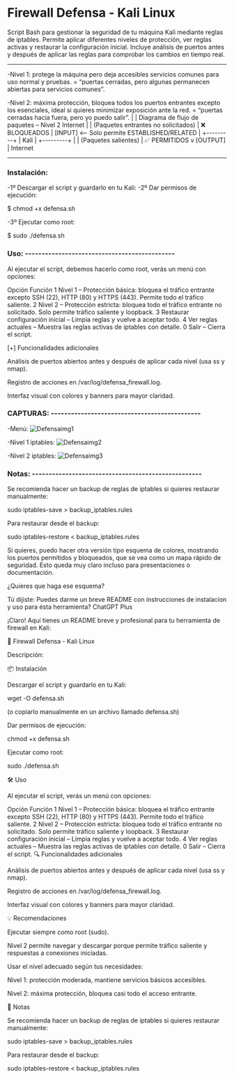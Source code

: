 # Firewall Defensa - Kali Linux

Script Bash para gestionar la seguridad de tu máquina Kali mediante reglas de iptables. Permite aplicar diferentes niveles de protección, ver reglas activas y restaurar la configuración inicial. Incluye análisis de puertos antes y después de aplicar las reglas para comprobar los cambios en tiempo real.




-----------------------------------------------

-Nivel 1: protege la máquina pero deja accesibles servicios comunes para uso normal y pruebas.
= “puertas cerradas, pero algunas permanecen abiertas para servicios comunes”.


-Nivel 2: máxima protección, bloquea todos los puertos entrantes excepto los esenciales, ideal si quieres minimizar exposición ante la red.
= “puertas cerradas hacia fuera, pero yo puedo salir”.
|
|
Diagrama de flujo de paquetes – Nivel 2
        Internet
           |
           |   (Paquetes entrantes no solicitados)
           |   ❌ BLOQUEADOS
           |
       [INPUT]  <-- Solo permite ESTABLISHED/RELATED
           |
       +---------+
       |  Kali   |
       +---------+
           |
           |   (Paquetes salientes)
           |   ✅ PERMITIDOS
           v
       [OUTPUT]
           |
        Internet

------------------------------------------------------




### Instalación:

-1º Descargar el script y guardarlo en tu Kali:
-2º Dar permisos de ejecución:

$ chmod +x defensa.sh



-3º Ejecutar como root:

$ sudo ./defensa.sh




### Uso: ---------------------------------------------

Al ejecutar el script, debemos hacerlo como root, verás un menú con opciones:

Opción	Función
1	Nivel 1 – Protección básica: bloquea el tráfico entrante excepto SSH (22), HTTP (80) y HTTPS (443). Permite todo el tráfico saliente.
2	Nivel 2 – Protección estricta: bloquea todo el tráfico entrante no solicitado. Solo permite tráfico saliente y loopback.
3	Restaurar configuración inicial – Limpia reglas y vuelve a aceptar todo.
4	Ver reglas actuales – Muestra las reglas activas de iptables con detalle.
0	Salir – Cierra el script.

[+] Funcionalidades adicionales

Análisis de puertos abiertos antes y después de aplicar cada nivel (usa ss y nmap).

Registro de acciones en /var/log/defensa_firewall.log.

Interfaz visual con colores y banners para mayor claridad.




### CAPTURAS: ---------------------------------------------

-Menú:
![Defensaimg1](https://github.com/user-attachments/assets/e696242e-fc36-4512-a7aa-2e01f4d7f7ed)

-Nivel 1 iptables:
![Defensaimg2](https://github.com/user-attachments/assets/7ca8f315-c26d-487d-8ecf-8632a20394ea)


-Nivel 2 iptables:
![Defensaimg3](https://github.com/user-attachments/assets/927f85b6-d77c-4234-8686-79f5b497fbdf)




### Notas: ---------------------------------------------------

Se recomienda hacer un backup de reglas de iptables si quieres restaurar manualmente:

sudo iptables-save > backup_iptables.rules


Para restaurar desde el backup:

sudo iptables-restore < backup_iptables.rules















Si quieres, puedo hacer otra versión tipo esquema de colores, mostrando los puertos permitidos y bloqueados, que se vea como un mapa rápido de seguridad. Esto queda muy claro incluso para presentaciones o documentación.

¿Quieres que haga ese esquema?

Tú dijiste:
Puedes darme un breve README con instrucciones de instalacíon y uso para ésta herramienta?
ChatGPT Plus

¡Claro! Aquí tienes un README breve y profesional para tu herramienta de firewall en Kali:

🚀 Firewall Defensa - Kali Linux

Descripción:

📦 Instalación

Descargar el script y guardarlo en tu Kali:

wget <URL-del-script> -O defensa.sh


(o copiarlo manualmente en un archivo llamado defensa.sh)

Dar permisos de ejecución:

chmod +x defensa.sh


Ejecutar como root:

sudo ./defensa.sh

🛠 Uso

Al ejecutar el script, verás un menú con opciones:

Opción	Función
1	Nivel 1 – Protección básica: bloquea el tráfico entrante excepto SSH (22), HTTP (80) y HTTPS (443). Permite todo el tráfico saliente.
2	Nivel 2 – Protección estricta: bloquea todo el tráfico entrante no solicitado. Solo permite tráfico saliente y loopback.
3	Restaurar configuración inicial – Limpia reglas y vuelve a aceptar todo.
4	Ver reglas actuales – Muestra las reglas activas de iptables con detalle.
0	Salir – Cierra el script.
🔍 Funcionalidades adicionales

Análisis de puertos abiertos antes y después de aplicar cada nivel (usa ss y nmap).

Registro de acciones en /var/log/defensa_firewall.log.

Interfaz visual con colores y banners para mayor claridad.

💡 Recomendaciones

Ejecutar siempre como root (sudo).

Nivel 2 permite navegar y descargar porque permite tráfico saliente y respuestas a conexiones iniciadas.

Usar el nivel adecuado según tus necesidades:

Nivel 1: protección moderada, mantiene servicios básicos accesibles.

Nivel 2: máxima protección, bloquea casi todo el acceso entrante.

📌 Notas

Se recomienda hacer un backup de reglas de iptables si quieres restaurar manualmente:

sudo iptables-save > backup_iptables.rules


Para restaurar desde el backup:

sudo iptables-restore < backup_iptables.rules
